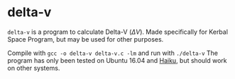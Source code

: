 # delta-v
`delta-v` is a program to calculate Delta-V (*ΔV*). Made specifically for Kerbal Space Program, but may be used for other purposes.

Compile with `gcc -o delta-v delta-v.c -lm` and run with `./delta-v`
The program has only been tested on Ubuntu 16.04 and [Haiku](https://www.haiku-os.org/), but should work on other systems.
